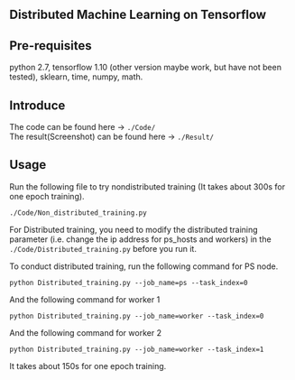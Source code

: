 ## Distributed Machine Learning on Tensorflow

## Pre-requisites
python 2.7, tensorflow 1.10 (other version maybe work, but have not been tested), sklearn, time, numpy, math. 

## Introduce
The code can be found here -> ```./Code/``` </br> 
The result(Screenshot) can be found here -> ```./Result/```

## Usage
Run the following file to try nondistributed training (It takes about 300s for one epoch training). 
```
./Code/Non_distributed_training.py
```
For Distributed training, you need to modify the distributed training parameter (i.e. change the ip address for ps_hosts and workers) in the ```./Code/Distributed_training.py``` before you run it.</br> 

To conduct distributed training, run the following command for PS node.
```
python Distributed_training.py --job_name=ps --task_index=0
```
And the following command for worker 1
```
python Distributed_training.py --job_name=worker --task_index=0
```
And the following command for worker 2
```
python Distributed_training.py --job_name=worker --task_index=1
```
It takes about 150s for one epoch training.<br/>
